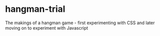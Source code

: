 # hangman-trial
The makings of a hangman game - first experimenting with CSS and later moving on to experiment with Javascript
